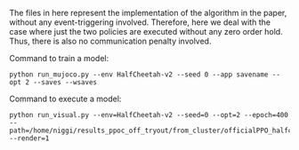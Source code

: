 The files in here represent the implementation of the algorithm in the paper, without any event-triggering involved. Therefore, here we deal with the case where just the two policies are executed without any zero order hold. Thus, there is also no communication penalty involved.

Command to train a model:

```setup
python run_mujoco.py --env HalfCheetah-v2 --seed 0 --app savename --opt 2 --saves --wsaves
```

Command to execute a model:

```setup
python run_visual.py --env=HalfCheetah-v2 --seed=0 --opt=2 --epoch=400 --path=/home/niggi/results_ppoc_off_tryout/from_cluster/officialPPO_halfcheetahseed500_1opts_saves/ --render=1
```


